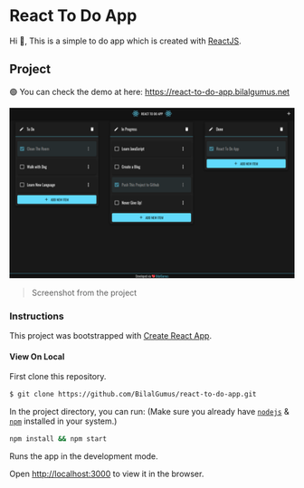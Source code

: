 # React To Do App

Hi 👋, This is a simple to do app which is created with [ReactJS](https://reactjs.org/).

## Project

🟢 You can check the demo at here: https://react-to-do-app.bilalgumus.net

![React To Do AppScreenshot](./src/docs/screenshot.png)

> Screenshot from the project

### Instructions

This project was bootstrapped with [Create React App](https://github.com/facebook/create-react-app).

#### View On Local

First clone this repository.
```bash
$ git clone https://github.com/BilalGumus/react-to-do-app.git
```

In the project directory, you can run: (Make sure you already have [`nodejs`](https://nodejs.org/en/) & [`npm`](https://www.npmjs.com/) installed in your system.)

```bash
npm install && npm start
```

Runs the app in the development mode.

Open [http://localhost:3000](http://localhost:3000) to view it in the browser.
